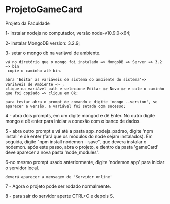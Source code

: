# ProjetoGameCard
Projeto da Faculdade


1- instalar nodejs no computador, versão node-v10.9.0-x64;

2- instalar MongoDB version: 3.2.9;

3- setar o mongo db na variável de ambiente.

	vá no diretório que o mongo foi instalado => MongoDB => Server => 3.2 => bin 
	 copie o caminho até bin.

	abra 'Editar as variáveis de sistema do ambiente do sistema'=> Variáveis de Ambiente => ;
	clique na variável path e selecione Editar => Novo => e cole o caminho que foi copiado => clique em Ok;

	para testar abra o prompt de comando e digite 'mongo --version', se aparecer a versão, a variável foi setada com sucesso;

4 - abra dois prompts, em um digite mongod e dê Enter. No outro digite mongo e dê enter para iniciar a conexão com o banco de dados.

5 - abra outro prompt e vá até a pasta app_nodejs_padrao, digite 'npm install' e dê enter (fará que os módulos do node sejam instalados). Em seguida, digite
	"npm install nodemon --save", que devera instalar o nodemon.
	após este passo, abra o projeto, e dentro da pasta 'gameCard' deve aparecer a nova pasta 'node_modules'.

6-no mesmo prompt usado anteriormente, digite 'nodemon app' para iniciar o servidor local.

	deverá aparecer a mensagem de 'Servidor online'

7 - Agora o projeto pode ser rodado normalmente.

8 - para sair do servidor aperte CTRL+C e depois S.




	

	